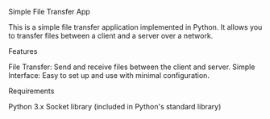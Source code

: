 Simple File Transfer App

This is a simple file transfer application implemented in Python. It allows you to transfer files between a client and a server over a network.

Features

File Transfer: Send and receive files between the client and server.
Simple Interface: Easy to set up and use with minimal configuration.

Requirements

Python 3.x
Socket library (included in Python's standard library)
